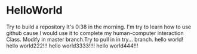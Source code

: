 # HelloWorld
Try to build a repository
It's 0:38 in the morning. I'm try to learn how to use github cause I would use it to complete my human-computer interaction Class.
Modify in master branch.Try to pull in in try... branch.
hello world!
hello world222!!!
hello world3333!!!!
hello world444!!!
